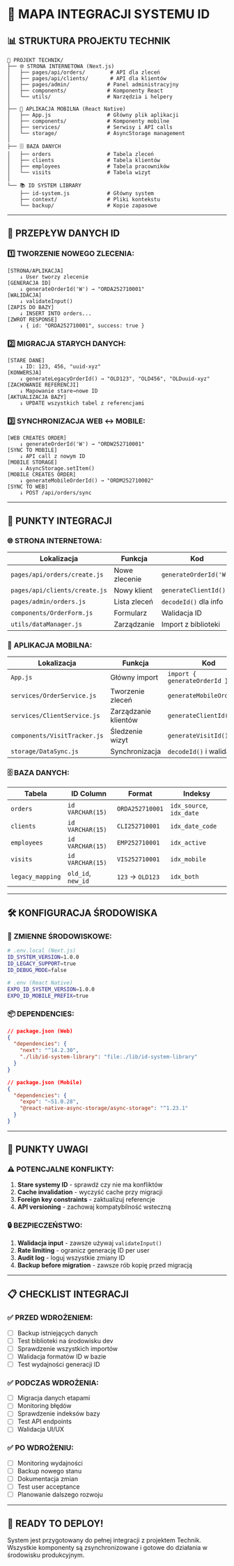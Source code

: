 # 🎯 MAPA INTEGRACJI SYSTEMU ID

## 📊 STRUKTURA PROJEKTU TECHNIK

```
📁 PROJEKT TECHNIK/
├── 🌐 STRONA INTERNETOWA (Next.js)
│   ├── pages/api/orders/        # API dla zleceń
│   ├── pages/api/clients/       # API dla klientów  
│   ├── pages/admin/            # Panel administracyjny
│   ├── components/             # Komponenty React
│   └── utils/                  # Narzędzia i helpery
│
├── 📱 APLIKACJA MOBILNA (React Native)
│   ├── App.js                  # Główny plik aplikacji
│   ├── components/             # Komponenty mobilne
│   ├── services/               # Serwisy i API calls
│   └── storage/                # AsyncStorage management
│
├── 🗄️ BAZA DANYCH
│   ├── orders                  # Tabela zleceń
│   ├── clients                 # Tabela klientów
│   ├── employees               # Tabela pracowników
│   └── visits                  # Tabela wizyt
│
└── 📚 ID SYSTEM LIBRARY
    ├── id-system.js            # Główny system
    ├── context/                # Pliki kontekstu
    └── backup/                 # Kopie zapasowe
```

---

## 🔄 PRZEPŁYW DANYCH ID

### 1️⃣ **TWORZENIE NOWEGO ZLECENIA:**

```
[STRONA/APLIKACJA] 
    ↓ User tworzy zlecenie
[GENERACJA ID]
    ↓ generateOrderId('W') → "ORDA252710001"
[WALIDACJA]
    ↓ validateInput()
[ZAPIS DO BAZY]
    ↓ INSERT INTO orders...
[ZWROT RESPONSE]
    ↓ { id: "ORDA252710001", success: true }
```

### 2️⃣ **MIGRACJA STARYCH DANYCH:**

```
[STARE DANE]
    ↓ ID: 123, 456, "uuid-xyz"
[KONWERSJA]
    ↓ generateLegacyOrderId() → "OLD123", "OLD456", "OLDuuid-xyz"
[ZACHOWANIE REFERENCJI]
    ↓ Mapowanie stare→nowe ID
[AKTUALIZACJA BAZY]
    ↓ UPDATE wszystkich tabel z referencjami
```

### 3️⃣ **SYNCHRONIZACJA WEB ↔ MOBILE:**

```
[WEB CREATES ORDER]
    ↓ generateOrderId('W') → "ORDW252710001"
[SYNC TO MOBILE]
    ↓ API call z nowym ID
[MOBILE STORAGE]
    ↓ AsyncStorage.setItem()
[MOBILE CREATES ORDER]
    ↓ generateMobileOrderId() → "ORDM252710002"
[SYNC TO WEB]
    ↓ POST /api/orders/sync
```

---

## 🎯 PUNKTY INTEGRACJI

### 🌐 **STRONA INTERNETOWA:**

| Lokalizacja | Funkcja | Kod |
|-------------|---------|-----|
| `pages/api/orders/create.js` | Nowe zlecenie | `generateOrderId('W')` |
| `pages/api/clients/create.js` | Nowy klient | `generateClientId()` |
| `pages/admin/orders.js` | Lista zleceń | `decodeId()` dla info |
| `components/OrderForm.js` | Formularz | Walidacja ID |
| `utils/dataManager.js` | Zarządzanie | Import z biblioteki |

### 📱 **APLIKACJA MOBILNA:**

| Lokalizacja | Funkcja | Kod |
|-------------|---------|-----|
| `App.js` | Główny import | `import { generateOrderId }` |
| `services/OrderService.js` | Tworzenie zleceń | `generateMobileOrderId()` |
| `services/ClientService.js` | Zarządzanie klientów | `generateClientId()` |
| `components/VisitTracker.js` | Śledzenie wizyt | `generateVisitId()` |
| `storage/DataSync.js` | Synchronizacja | `decodeId()` i walidacja |

### 🗄️ **BAZA DANYCH:**

| Tabela | ID Column | Format | Indeksy |
|--------|-----------|--------|---------|
| `orders` | `id VARCHAR(15)` | `ORDA252710001` | `idx_source`, `idx_date` |
| `clients` | `id VARCHAR(15)` | `CLI252710001` | `idx_date_code` |
| `employees` | `id VARCHAR(15)` | `EMP252710001` | `idx_active` |
| `visits` | `id VARCHAR(15)` | `VIS252710001` | `idx_mobile` |
| `legacy_mapping` | `old_id`, `new_id` | `123` → `OLD123` | `idx_both` |

---

## 🛠️ KONFIGURACJA ŚRODOWISKA

### 🔧 **ZMIENNE ŚRODOWISKOWE:**

```bash
# .env.local (Next.js)
ID_SYSTEM_VERSION=1.0.0
ID_LEGACY_SUPPORT=true
ID_DEBUG_MODE=false

# .env (React Native)
EXPO_ID_SYSTEM_VERSION=1.0.0
EXPO_ID_MOBILE_PREFIX=true
```

### 📦 **DEPENDENCIES:**

```json
// package.json (Web)
{
  "dependencies": {
    "next": "^14.2.30",
    "./lib/id-system-library": "file:./lib/id-system-library"
  }
}

// package.json (Mobile)  
{
  "dependencies": {
    "expo": "~51.0.28",
    "@react-native-async-storage/async-storage": "^1.23.1"
  }
}
```

---

## 🚨 PUNKTY UWAGI

### ⚠️ **POTENCJALNE KONFLIKTY:**

1. **Stare systemy ID** - sprawdź czy nie ma konfliktów
2. **Cache invalidation** - wyczyść cache przy migracji  
3. **Foreign key constraints** - zaktualizuj referencje
4. **API versioning** - zachowaj kompatybilność wsteczną

### 🔒 **BEZPIECZEŃSTWO:**

1. **Walidacja input** - zawsze używaj `validateInput()`
2. **Rate limiting** - ogranicz generację ID per user
3. **Audit log** - loguj wszystkie zmiany ID
4. **Backup before migration** - zawsze rób kopię przed migracją

---

## 📋 CHECKLIST INTEGRACJI

### ✅ **PRZED WDROŻENIEM:**

- [ ] Backup istniejących danych
- [ ] Test biblioteki na środowisku dev  
- [ ] Sprawdzenie wszystkich importów
- [ ] Walidacja formatów ID w bazie
- [ ] Test wydajności generacji ID

### ✅ **PODCZAS WDROŻENIA:**

- [ ] Migracja danych etapami
- [ ] Monitoring błędów
- [ ] Sprawdzenie indeksów bazy  
- [ ] Test API endpoints
- [ ] Walidacja UI/UX

### ✅ **PO WDROŻENIU:**

- [ ] Monitoring wydajności
- [ ] Backup nowego stanu
- [ ] Dokumentacja zmian
- [ ] Test user acceptance
- [ ] Planowanie dalszego rozwoju

---

## 🎯 READY TO DEPLOY!

System jest przygotowany do pełnej integracji z projektem Technik. Wszystkie komponenty są zsynchronizowane i gotowe do działania w środowisku produkcyjnym.